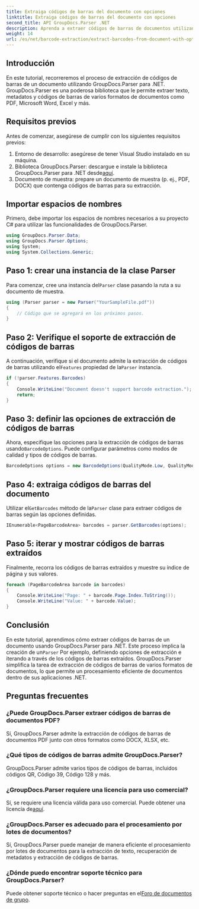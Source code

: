 ```yaml
---
title: Extraiga códigos de barras del documento con opciones
linktitle: Extraiga códigos de barras del documento con opciones
second_title: API GroupDocs.Parser .NET
description: Aprenda a extraer códigos de barras de documentos utilizando GroupDocs.Parser para .NET. Tutorial completo con ejemplos de código y preguntas frecuentes.
weight: 14
url: /es/net/barcode-extraction/extract-barcodes-from-document-with-options/
---
```

## Introducción
En este tutorial, recorreremos el proceso de extracción de códigos de barras de un documento utilizando GroupDocs.Parser para .NET. GroupDocs.Parser es una poderosa biblioteca que le permite extraer texto, metadatos y códigos de barras de varios formatos de documentos como PDF, Microsoft Word, Excel y más.
## Requisitos previos
Antes de comenzar, asegúrese de cumplir con los siguientes requisitos previos:
1. Entorno de desarrollo: asegúrese de tener Visual Studio instalado en su máquina.
2.  Biblioteca GroupDocs.Parser: descargue e instale la biblioteca GroupDocs.Parser para .NET desde[aquí](https://releases.groupdocs.com/parser/net/).
3. Documento de muestra: prepare un documento de muestra (p. ej., PDF, DOCX) que contenga códigos de barras para su extracción.

## Importar espacios de nombres
Primero, debe importar los espacios de nombres necesarios a su proyecto C# para utilizar las funcionalidades de GroupDocs.Parser.
```csharp
using GroupDocs.Parser.Data;
using GroupDocs.Parser.Options;
using System;
using System.Collections.Generic;
```
## Paso 1: crear una instancia de la clase Parser
 Para comenzar, cree una instancia del`Parser` clase pasando la ruta a su documento de muestra.
```csharp
using (Parser parser = new Parser("YourSampleFile.pdf"))
{
    // Código que se agregará en los próximos pasos.
}
```
## Paso 2: Verifique el soporte de extracción de códigos de barras
 A continuación, verifique si el documento admite la extracción de códigos de barras utilizando el`Features` propiedad de la`Parser` instancia.
```csharp
if (!parser.Features.Barcodes)
{
    Console.WriteLine("Document doesn't support barcode extraction.");
    return;
}
```
## Paso 3: definir las opciones de extracción de códigos de barras
 Ahora, especifique las opciones para la extracción de códigos de barras usando`BarcodeOptions`. Puede configurar parámetros como modos de calidad y tipos de códigos de barras.
```csharp
BarcodeOptions options = new BarcodeOptions(QualityMode.Low, QualityMode.Low, "QR");
```
## Paso 4: extraiga códigos de barras del documento
 Utilizar el`GetBarcodes` método de la`Parser` clase para extraer códigos de barras según las opciones definidas.
```csharp
IEnumerable<PageBarcodeArea> barcodes = parser.GetBarcodes(options);
```
## Paso 5: iterar y mostrar códigos de barras extraídos
Finalmente, recorra los códigos de barras extraídos y muestre su índice de página y sus valores.
```csharp
foreach (PageBarcodeArea barcode in barcodes)
{
    Console.WriteLine("Page: " + barcode.Page.Index.ToString());
    Console.WriteLine("Value: " + barcode.Value);
}
```

## Conclusión
 En este tutorial, aprendimos cómo extraer códigos de barras de un documento usando GroupDocs.Parser para .NET. Este proceso implica la creación de un`Parser` Por ejemplo, definiendo opciones de extracción e iterando a través de los códigos de barras extraídos. GroupDocs.Parser simplifica la tarea de extracción de códigos de barras de varios formatos de documentos, lo que permite un procesamiento eficiente de documentos dentro de sus aplicaciones .NET.

## Preguntas frecuentes
### ¿Puede GroupDocs.Parser extraer códigos de barras de documentos PDF?
Sí, GroupDocs.Parser admite la extracción de códigos de barras de documentos PDF junto con otros formatos como DOCX, XLSX, etc.
### ¿Qué tipos de códigos de barras admite GroupDocs.Parser?
GroupDocs.Parser admite varios tipos de códigos de barras, incluidos códigos QR, Código 39, Código 128 y más.
### ¿GroupDocs.Parser requiere una licencia para uso comercial?
 Sí, se requiere una licencia válida para uso comercial. Puede obtener una licencia de[aquí](https://purchase.groupdocs.com/buy).
### ¿GroupDocs.Parser es adecuado para el procesamiento por lotes de documentos?
Sí, GroupDocs.Parser puede manejar de manera eficiente el procesamiento por lotes de documentos para la extracción de texto, recuperación de metadatos y extracción de códigos de barras.
### ¿Dónde puedo encontrar soporte técnico para GroupDocs.Parser?
 Puede obtener soporte técnico o hacer preguntas en el[Foro de documentos de grupo](https://forum.groupdocs.com/c/parser/17).